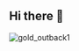 ## Hi there 👋
![gold_outback1](https://github.com/user-attachments/assets/f0777896-63ac-405a-b614-413c13ac85d2)

<!--
**gacascardi/gacascardi** is a ✨ _special_ ✨ repository because its `README.md` (this file) appears on your GitHub profile.

Here are some ideas to get you started:

✨Amante de novos conhecimentos, aprendi algumas linguagens de programação por curiosidade.
✨Profissional em Logística em busca de aprendizado para agregar na minha área.
✨Filha de 13 anos online eventualmente...
-->
